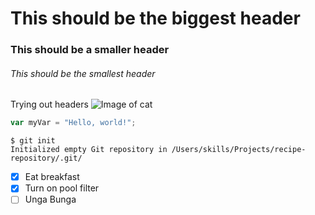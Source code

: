 # This should be the biggest header
### This should be a smaller header
###### This should be the smallest header
Trying out headers
![Image of cat](https://octodex.github.com/images/yaktocat.png)
``` javascript
var myVar = "Hello, world!";
```
```
$ git init
Initialized empty Git repository in /Users/skills/Projects/recipe-repository/.git/
```
- [x] Eat breakfast
- [x] Turn on pool filter
- [ ] Unga Bunga

